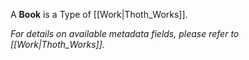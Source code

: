 A **Book** is a Type of [[Work|Thoth_Works]].

_For details on available metadata fields, please refer to [[Work|Thoth_Works]]._
